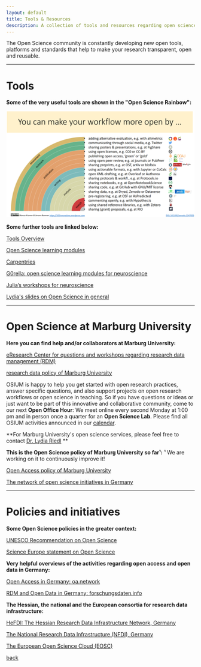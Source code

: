 ```yaml
---
layout: default
title: Tools & Resources
description: A collection of tools and resources regarding open science and open science best practices.
---
```


The Open Science community is constantly developing new open tools, platforms and standards that help to make your research transparent, open and reusable. 

---

# Tools

**Some of the very useful tools are shown in the "Open Science Rainbow":**

![Rainbow](./assets/images/rainbow-of-open-science.png)

**Some further tools are linked below:**

<a href="https://101innovations.wordpress.com/">Tools Overview</a>

<a href="https://www.fosteropenscience.eu/">Open Science learning modules</a>

<a href="https://carpentries.org/workshops-curricula/">Carpentries</a>

<a href="https://g0rella.github.io/gorella_mwn/index.html">G0rella: open science learning modules for neuroscience</a>

<a href="https://sfbs.pages.uni-marburg.de/sfb135/nowa/nowa.site/workshop/">Julia’s workshops for neuroscience</a>

<a href="https://zenodo.org/communities/hefdi/?page=1&size=20">Lydia's slides on Open Science in general</a>

---

# Open Science at Marburg University

**Here you can find help and/or collaborators at Marburg University:**


<a href="https://www.uni-marburg.de/de/forschung/kontakt/eresearch">eResearch Center for questions and workshops regarding research data management (RDM)</a>

<a href="https://www.uni-marburg.de/de/universitaet/administration/amtliche-mitteilungen/jahrgang-2018/04-2018.pdf">research data policy of Marburg University</a>

OSIUM is happy to help you get started with open research practices, answer specific questions, and also support projects on open research workflows or open science in teaching.
So if you have questions or ideas or just want to be part of this innovative and collaborative community, come to our next **Open Office Hour**: We meet online every second Monday at 1:00 pm and in person once a quarter for an **Open Science Lab**. Please find all OSIUM activities announced in our [calendar](./calendar-page.md).

**For Marburg University's open science services, please feel free to contact <a href="mailto:Riedll@staff.uni-marburg.de">Dr. Lydia Riedl</a> **


**This is the Open Science policy of Marburg University so far¹:**
¹ We are working on it to continuously improve it!


<a href="https://www.uni-marburg.de/de/ub/forschen/open-access/open-access-policy">Open Access policy of Marburg University</a>

<a href="https://osf.io/tbkzh/">The network of open science initiatives in Germany</a>

---

# Policies and initiatives


**Some Open Science policies in the greater context:**


<a href="https://unesdoc.unesco.org/ark:/48223/pf0000379949.locale=en">UNESCO Recommendation on Open Science</a>

<a href="https://www.scienceeurope.org/our-priorities/open-science/">Science Europe statement on Open Science</a>


**Very helpful overviews of the activities regarding open access and open data in Germany:**


<a href="https://open-access.network/en/home">Open Access in Germany: oa.network</a>

<a href="https://forschungsdaten.info/">RDM and Open Data in Germany: forschungsdaten.info</a>


**The Hessian, the national and the European consortia for research data infrastructure:**


<a href="https://www.uni-marburg.de/en/hefdi/about-hefdi">HeFDI: The Hessian Research Data Infrastructure Network, Germany</a>

<a href="https://www.nfdi.de/">The National Research Data Infrastructure (NFDI), Germany</a>

<a href="https://eosc-portal.eu/">The European Open Science Cloud (EOSC)</a>

[back](./)
